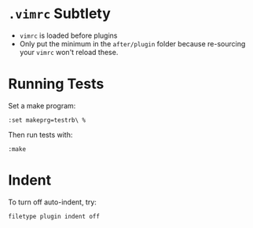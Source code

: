 # `.vimrc` Subtlety

* `vimrc` is loaded before plugins
* Only put the minimum in the `after/plugin` folder because re-sourcing your `vimrc` won't reload these.

# Running Tests

Set a make program:

	:set makeprg=testrb\ %

Then run tests with:

	:make

# Indent

To turn off auto-indent, try:

	filetype plugin indent off
